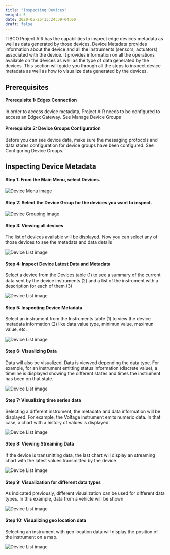 ```yaml
---
title: "Inspecting Devices"
weight: 5
date: 2020-05-25T13:24:39-04:00
draft: false
---
```


TIBCO Project AIR has the capabilities to inspect edge devices metadata as well as data generated by those devices.
Device Metadata provides information about the device and all the instruments (sensors, actuators) associated with the device. It provides information on all the operations available on the devices as well as the type of data generated by the devices.
This section will guide you through all the steps to inspect device metadata as well as how to visualize data generated by the devices.

## Prerequisites

#### Prerequisite 1: Edgex Connection

In order to access device metadata, Project AIR needs to be configured to access an Edgex Gateway. See Manage Device Groups

#### Prerequisite 2: Device Groups Configuration

Before you can see device data, make sure the messaging protocols and data stores configuration for device groups have been configured.  See Configuring Device Groups.

## Inspecting Device Metadata

#### Step 1: From the Main Menu, select Devices.

![Device Menu image](./air_menu_devices.png)

#### Step 2: Select the Device Group for the devices you want to inspect.

![Device Grouping image](./air_device_grouping.png)

#### Step 3: Viewing all devices
The list of devices available will be displayed. Now you can select any of those devices to see the metadata and data details

![Device List image](./air_device_1.png)

#### Step 4: Inspect Device Latest Data and Metadata
Select a device from the Devices table (1) to see a summary of the current data sent by the device instruments (2) and a list of the instrument with a description for each of them (3)

![Device List image](./air_device_2.png)

#### Step 5: Inspecting Device Metadata
Select an instrument from the Instruments table (1) to view the device metadata information (2) like data value type, minimun value, maximun value, etc.

![Device List image](./air_device_3.png)

#### Step 6: Visualizing Data
Data will also be visualized.  Data is viewved depending the data type. For example, for an instrument emitting status information (discrete value), a timeline is displayed showing the different states and times the instrument has been on that state.

![Device List image](./air_device_4.png)

#### Step 7: Visualizing time series data
Selecting a different instrument, the metadata and data information will be displayed. For example, the Voltage instrument emits numeric data.  In that case, a chart with a history of values is displayed.

![Device List image](./air_device_5.png)

#### Step 8: Viewing Streaming Data
If the device is transmitting data, the last chart will display an streaming chart with the latest values transmitted by the device

![Device List image](./air_device_6.png)

#### Step 9: Visualization for different data types
As indicated previously, different visualization can be used for different data types.  In this example, data from a vehicle will be shown

![Device List image](./air_device_7.png)


#### Step 10: Visualizing geo location data
Selecting an instrument with geo location data will display the position of the instrument on a map.

![Device List image](./air_device_9.png)
